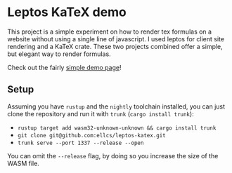# Leptos KaTeX demo

This project is a simple experiment on how to render tex formulas on a website without using a single line of javascript. I used leptos for client site rendering and a KaTeX crate. These two projects combined offer a simple, but elegant way to render formulas.

Check out the fairly [simple demo page](https://ellcs.github.io/leptos-katex)!

## Setup

Assuming you have `rustup` and the `nightly` toolchain installed, you can just clone the repository and run it with `trunk` (`cargo install trunk`):

  - `rustup target add wasm32-unknown-unknown && cargo install trunk`
  - `git clone git@github.com:ellcs/leptos-katex.git`
  - `trunk serve --port 1337 --release --open`

You can omit the `--release` flag, by doing so you increase the size of the WASM file.
